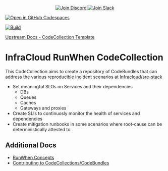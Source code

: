<p align="center">
  <a href="https://discord.gg/Ut7Ws4rm8Q">
    <img src="https://img.shields.io/discord/1131539039665791077?label=Join%20Discord&logo=discord&logoColor=white&style=for-the-badge" alt="Join Discord">
  </a>
  <a href="https://runwhen.slack.com/join/shared_invite/zt-1l7t3tdzl-IzB8gXDsWtHkT8C5nufm2A">
    <img src="https://img.shields.io/badge/Join%20Slack-%23E01563.svg?&style=for-the-badge&logo=slack&logoColor=white" alt="Join Slack">
  </a>
</p>
<a href='https://codespaces.new/runwhen-contrib/codecollection-template?quickstart=1'><img src='https://github.com/codespaces/badge.svg' alt='Open in GitHub Codespaces' style='max-width: 100%;'></a>

[![Build](https://github.com/runwhen-contrib/codecollection-template/actions/workflows/build.yaml/badge.svg)](https://github.com/runwhen-contrib/codecollection-template/actions/workflows/build.yaml)


[Upstream Docs - CodeCollection Template](https://github.com/runwhen-contrib/codecollection-template/blob/main/README.md)

# InfraCloud RunWhen CodeCollection

This CodeCollection aims to create a repository of CodeBundles that can address the various reproducible incident scenarios at [Infracloud/sre-stack](https://github.com/infracloudio/sre-stack/)

- Set meaningful SLOs on Services and their dependencies
  - DBs
  - Queues
  - Caches
  - Gateways and proxies
- Create SLIs to continuosly monitor the health of services and dependencies
- Create mitigation runbooks in some scenarios where root-cause can be deterministically attested to

## Additional Docs
- [RunWhen Concepts](docs/runwhen/concepts.md)
- [Contributing to CodeCollections/CodeBundles](docs/runwhen/contrib.md)
